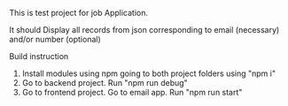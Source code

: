 This is test project for job Application.

It should Display all records from json corresponding to email (necessary) and/or number (optional)

Build instruction

1) Install modules using npm going to both project folders using "npm i"
2) Go to backend project. Run "npm run debug"
3) Go to frontend project. Go to email app. Run "npm run start" 
